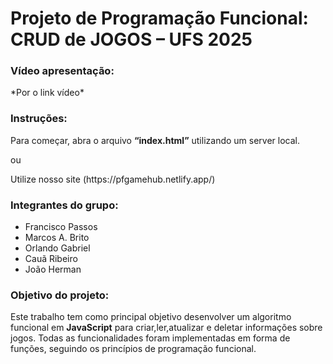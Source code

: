 <h1>Projeto de Programação Funcional: CRUD de JOGOS – UFS 2025</h1> <h3>Vídeo apresentação:</h3> 
<p>*Por o link vídeo*
  
</p> <h3>Instruções:</h3> 
<p>Para começar, abra o arquivo <strong>“index.html”</strong> utilizando um server local.

</p> <p>ou
  
</p> <p>Utilize nosso site (https://pfgamehub.netlify.app/)
  
</p> <h3>Integrantes do grupo:</h3>
<ul> 
  <li>Francisco Passos</li> 
  <li>Marcos A. Brito</li> 
  <li>Orlando Gabriel</li> 
  <li>Cauã Ribeiro</li> 
  <li>João Herman</li>
</ul> 

<h3>Objetivo do projeto:</h3> 

<p>
  Este trabalho tem como principal objetivo desenvolver um algoritmo funcional em <strong>JavaScript</strong> 
  para criar,ler,atualizar e deletar informações sobre jogos. Todas as funcionalidades 
  foram implementadas em forma de funções, seguindo os princípios de programação funcional.
</p>
